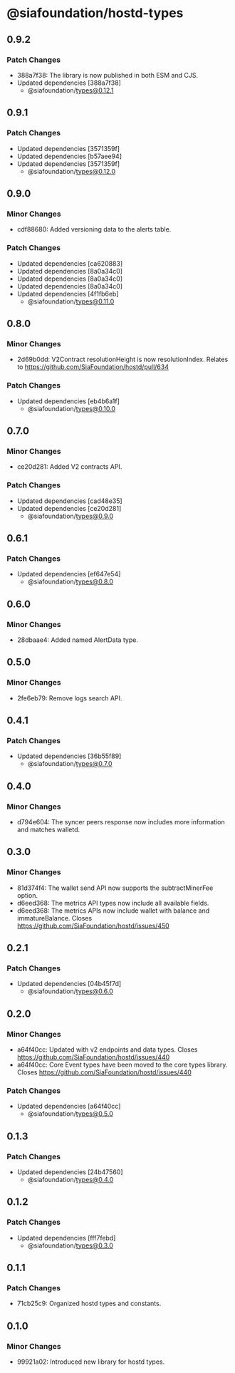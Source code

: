 # @siafoundation/hostd-types

## 0.9.2

### Patch Changes

- 388a7f38: The library is now published in both ESM and CJS.
- Updated dependencies [388a7f38]
  - @siafoundation/types@0.12.1

## 0.9.1

### Patch Changes

- Updated dependencies [3571359f]
- Updated dependencies [b57aee94]
- Updated dependencies [3571359f]
  - @siafoundation/types@0.12.0

## 0.9.0

### Minor Changes

- cdf88680: Added versioning data to the alerts table.

### Patch Changes

- Updated dependencies [ca620883]
- Updated dependencies [8a0a34c0]
- Updated dependencies [8a0a34c0]
- Updated dependencies [8a0a34c0]
- Updated dependencies [4f1fb6eb]
  - @siafoundation/types@0.11.0

## 0.8.0

### Minor Changes

- 2d69b0dd: V2Contract resolutionHeight is now resolutionIndex. Relates to https://github.com/SiaFoundation/hostd/pull/634

### Patch Changes

- Updated dependencies [eb4b6a1f]
  - @siafoundation/types@0.10.0

## 0.7.0

### Minor Changes

- ce20d281: Added V2 contracts API.

### Patch Changes

- Updated dependencies [cad48e35]
- Updated dependencies [ce20d281]
  - @siafoundation/types@0.9.0

## 0.6.1

### Patch Changes

- Updated dependencies [ef647e54]
  - @siafoundation/types@0.8.0

## 0.6.0

### Minor Changes

- 28dbaae4: Added named AlertData type.

## 0.5.0

### Minor Changes

- 2fe6eb79: Remove logs search API.

## 0.4.1

### Patch Changes

- Updated dependencies [36b55f89]
  - @siafoundation/types@0.7.0

## 0.4.0

### Minor Changes

- d794e604: The syncer peers response now includes more information and matches walletd.

## 0.3.0

### Minor Changes

- 81d374f4: The wallet send API now supports the subtractMinerFee option.
- d6eed368: The metrics API types now include all available fields.
- d6eed368: The metrics APIs now include wallet with balance and immatureBalance. Closes https://github.com/SiaFoundation/hostd/issues/450

## 0.2.1

### Patch Changes

- Updated dependencies [04b45f7d]
  - @siafoundation/types@0.6.0

## 0.2.0

### Minor Changes

- a64f40cc: Updated with v2 endpoints and data types. Closes https://github.com/SiaFoundation/hostd/issues/440
- a64f40cc: Core Event types have been moved to the core types library. Closes https://github.com/SiaFoundation/hostd/issues/440

### Patch Changes

- Updated dependencies [a64f40cc]
  - @siafoundation/types@0.5.0

## 0.1.3

### Patch Changes

- Updated dependencies [24b47560]
  - @siafoundation/types@0.4.0

## 0.1.2

### Patch Changes

- Updated dependencies [fff7febd]
  - @siafoundation/types@0.3.0

## 0.1.1

### Patch Changes

- 71cb25c9: Organized hostd types and constants.

## 0.1.0

### Minor Changes

- 99921a02: Introduced new library for hostd types.
